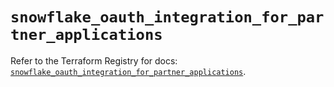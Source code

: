 # `snowflake_oauth_integration_for_partner_applications`

Refer to the Terraform Registry for docs: [`snowflake_oauth_integration_for_partner_applications`](https://registry.terraform.io/providers/snowflakedb/snowflake/2.1.1/docs/resources/oauth_integration_for_partner_applications).

